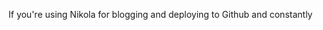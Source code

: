 <!-- 
.. title: Simplify your Deploy to Github from Nikola
.. slug: simplify-github-nikola
.. date: 2014-11-24 22:42:51 UTC-08:00
.. tags: 
.. link: 
.. description: 
.. type: text
-->

If you're using Nikola for blogging and deploying to Github and constantly 